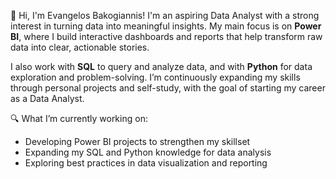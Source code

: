 👋 Hi, I'm Evangelos Bakogiannis!
I'm an aspiring Data Analyst with a strong interest in turning data into meaningful insights. My main focus is on **Power BI**, where I build interactive dashboards and reports that help transform raw data into clear, actionable stories.

I also work with **SQL** to query and analyze data, and with **Python** for data exploration and problem-solving. I’m continuously expanding my skills through personal projects and self-study, with the goal of starting my career as a Data Analyst.

🔍 What I’m currently working on:
- Developing Power BI projects to strengthen my skillset
- Expanding my SQL and Python knowledge for data analysis
- Exploring best practices in data visualization and reporting
